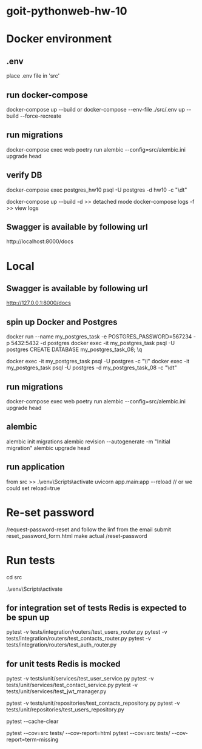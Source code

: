 # goit-pythonweb-hw-10

# Docker environment

## .env

place .env file in 'src'

## run docker-compose

docker-compose up --build or docker-compose --env-file ./src/.env up --build --force-recreate

## run migrations

docker-compose exec web poetry run alembic --config=src/alembic.ini upgrade head

## verify DB

docker-compose exec postgres_hw10 psql -U postgres -d hw10 -c "\dt"

docker-compose up --build -d >> detached mode
docker-compose logs -f >> view logs

## Swagger is available by following url

http://localhost:8000/docs

# Local

## Swagger is available by following url

http://127.0.0.1:8000/docs

## spin up Docker and Postgres

docker run --name my_postgres_task -e POSTGRES_PASSWORD=567234 -p 5432:5432 -d postgres
docker exec -it my_postgres_task psql -U postgres
CREATE DATABASE my_postgres_task_08;
\q

docker exec -it my_postgres_task psql -U postgres -c "\l"
docker exec -it my_postgres_task psql -U postgres -d my_postgres_task_08 -c "\dt"

## run migrations

docker-compose exec web poetry run alembic --config=src/alembic.ini upgrade head

## alembic

alembic init migrations
alembic revision --autogenerate -m "Initial migration"
alembic upgrade head

## run application

from src >> .\venv\Scripts\activate
uvicorn app.main:app --reload // or we could set reload=true

# Re-set password

/request-password-reset and follow the linf from the email
submit reset_password_form.html
make actual /reset-password

# Run tests

cd src

.\venv\Scripts\activate

## for integration set of tests Redis is expected to be spun up

pytest -v tests/integration/routers/test_users_router.py
pytest -v tests/integration/routers/test_contacts_router.py
pytest -v tests/integration/routers/test_auth_router.py

## for unit tests Redis is mocked

pytest -v tests/unit/services/test_user_service.py
pytest -v tests/unit/services/test_contact_service.py
pytest -v tests/unit/services/test_jwt_manager.py

pytest -v tests/unit/repositories/test_contacts_repository.py
pytest -v tests/unit/repositories/test_users_repository.py

pytest --cache-clear

pytest --cov=src tests/ --cov-report=html
pytest --cov=src tests/ --cov-report=term-missing
